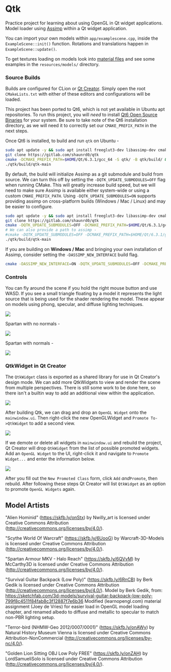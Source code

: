 # Qtk

Practice project for learning about using OpenGL in Qt widget applications.
Model loader using [Assimp](https://assimp.org/) within a Qt widget application.

You can import your own models within `app/examplescene.cpp`, inside the
`ExampleScene::init()` function. Rotations and translations
happen in `ExampleScene::update()`.

To get textures loading on models look into [material files](http://www.paulbourke.net/dataformats/mtl/)
and see some examples in the `resources/models/` directory.


### Source Builds

Builds are configured for CLion or [Qt Creator](https://github.com/qt-creator/qt-creator).
Simply open the root `CMakeLists.txt` with either of these editors and configurations will be loaded.

This project has been ported to Qt6, which is not yet available in Ubuntu apt repositories.
To run this project, you will *need* to install [Qt6 Open Source Binaries](https://www.qt.io/download-qt-installer) for your system.
Be sure to take note of the Qt6 installation directory, as we will need it to correctly set our `CMAKE_PREFIX_PATH` in the next steps.

Once Qt6 is installed, to build and run `qtk` on Ubuntu -
```bash
sudo apt update -y && sudo apt install freeglut3-dev libassimp-dev cmake build-essential git
git clone https://gitlab.com/shaunrd0/qtk
cmake -DCMAKE_PREFIX_PATH=$HOME/Qt/6.3.1/gcc_64 -S qtk/ -B qtk/build/ && cmake --build qtk/build/ -j $(nproc --ignore=2) --target qtk-main
./qtk/build/qtk-main
```

By default, the build will initialize Assimp as a git submodule and build from source.
We can turn this off by setting the `-DQTK_UPDATE_SUBMODULES=OFF` flag when running CMake.
This will greatly increase build speed, but we will need to make sure Assimp is available either system-wide or using a custom `CMAKE_PREFIX_PATH`.
Using `-DQTK_UPDATE_SUBMODULES=ON` supports providing assimp on cross-platform builds (Windows / Mac / Linux) and may be easier to configure.

```bash
sudo apt update -y && sudo apt install freeglut3-dev libassimp-dev cmake build-essential git
git clone https://gitlab.com/shaunrd0/qtk
cmake -DQTK_UPDATE_SUBMODULES=OFF -DCMAKE_PREFIX_PATH=$HOME/Qt/6.3.1/gcc_64 -S qtk/ -B qtk/build/ && cmake --build qtk/build/ -j $(nproc --ignore=2) --target qtk-main
# We can also provide a path to assimp -
#cmake -DQTK_UPDATE_SUBMODULES=OFF -DCMAKE_PREFIX_PATH=$HOME/Qt/6.3.1/gcc_64;/path/to/assimp/ -S qtk/ -B qtk/build/ && cmake --build qtk/build/ -j $(nproc --ignore=2) --target qtk-main
./qtk/build/qtk-main
```

If you are building on **Windows / Mac** and bringing your own installation of Assimp, consider setting the `-DASSIMP_NEW_INTERFACE` build flag.
```bash
cmake -DASSIMP_NEW_INTERFACE=ON -DQTK_UPDATE_SUBMODULES=OFF -DCMAKE_PREFIX_PATH=$HOME/Qt/6.3.1/gcc_64;/path/to/assimp/ -S qtk/ -B qtk/build/ && cmake --build qtk/build/ -j $(nproc --ignore=2) --target qtk-main
```


### Controls

You can fly around the scene if you hold the right mouse button and use WASD.
If you see a small triangle floating by a model it represents the light source
that is being used for the shader rendering the model. These appear on models
using phong, specular, and diffuse lighting techniques.

![](resources/screenshot.png)

Spartan with no normals -

![](resources/spartan-specular.png)

Spartan with normals -

![](resources/spartan-normals.png)


### QtkWidget in Qt Creator

The `QtkWidget` class is exported as a shared library for use in Qt Creator's design mode.
We can add more QtkWidgets to view and render the scene from multiple perspectives.
There is still some work to be done here, so there isn't a builtin way to add an additional view within the application.

![](resources/qtk-views.png)

After building Qtk, we can drag and drop an `OpenGL Widget` onto the `mainwindow.ui`.
Then right-click the new OpenGLWidget and `Promote To->QtkWidget` to add a second view.

![](resources/qtk-views-setup.png)

If we demote or delete all widgets in `mainwindow.ui` and rebuild the project, Qt Creator will drop `QtkWidget` from the list of possible promoted widgets.
Add an `OpenGL Widget` to the UI, right-click it and navigate to `Promote Widget...` and enter the information below.

![](resources/qtk-reference.png)

After you fill out the `New Promoted Class` form, click `Add` *and*`Promote`, then rebuild.
After following these steps Qt Creator will list `QtkWidget` as an option to promote `OpenGL Widgets` again.


## Model Artists

"Alien Hominid" (https://skfb.ly/onStx) by Nwilly_art is licensed under Creative Commons Attribution (http://creativecommons.org/licenses/by/4.0/).

"Scythe World Of Warcraft" (https://skfb.ly/6UooG) by Warcraft-3D-Models is licensed under Creative Commons Attribution (http://creativecommons.org/licenses/by/4.0/).

"Spartan Armour MKV - Halo Reach" (https://skfb.ly/6QVvM) by McCarthy3D is licensed under Creative Commons Attribution (http://creativecommons.org/licenses/by/4.0/).

"Survival Guitar Backpack (Low Poly)" (https://skfb.ly/6RnCB) by Berk Gedik is licensed under Creative Commons Attribution (http://creativecommons.org/licenses/by/4.0/).
Model by Berk Gedik, from: https://sketchfab.com/3d-models/survival-guitar-backpack-low-poly-799f8c4511f84fab8c3f12887f7e6b36
Modified (learnopengl.com) material assignment (Joey de Vries) for easier load in OpenGL model loading chapter, and renamed albedo to diffuse and metallic to specular to match non-PBR lighting setup.

"Terror-bird (NHMW-Geo 2012/0007/0001)" (https://skfb.ly/onAWy) by Natural History Museum Vienna is licensed under Creative Commons Attribution-NonCommercial (http://creativecommons.org/licenses/by-nc/4.0/).

"Golden Lion Sitting OBJ Low Poly FREE" (https://skfb.ly/onZAH) by LordSamueliSolo is licensed under Creative Commons Attribution (http://creativecommons.org/licenses/by/4.0/).
